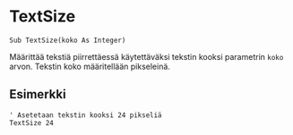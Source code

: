 <!--graphics-->
TextSize
========

```eppabasic
Sub TextSize(koko As Integer)
```

Määrittää tekstiä piirrettäessä käytettäväksi tekstin kooksi parametrin `koko` arvon.
Tekstin koko määritellään pikseleinä.

Esimerkki
----------
```eppabasic
' Asetetaan tekstin kooksi 24 pikseliä
TextSize 24
```

